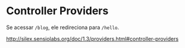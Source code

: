 # Controller Providers

Se acessar `/blog`, ele redireciona para `/hello`.

http://silex.sensiolabs.org/doc/1.3/providers.html#controller-providers